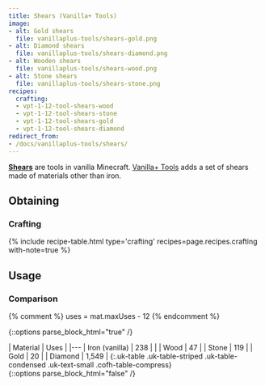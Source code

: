 ```yaml
---
title: Shears (Vanilla+ Tools)
image:
- alt: Gold shears
  file: vanillaplus-tools/shears-gold.png
- alt: Diamond shears
  file: vanillaplus-tools/shears-diamond.png
- alt: Wooden shears
  file: vanillaplus-tools/shears-wood.png
- alt: Stone shears
  file: vanillaplus-tools/shears-stone.png
recipes:
  crafting:
  - vpt-1-12-tool-shears-wood
  - vpt-1-12-tool-shears-stone
  - vpt-1-12-tool-shears-gold
  - vpt-1-12-tool-shears-diamond
redirect_from:
- /docs/vanillaplus-tools/shears/
---
```


**[Shears](https://minecraft.gamepedia.com/Shears)** are tools in vanilla
Minecraft. [Vanilla+ Tools](../) adds a set of shears made
of materials other than iron.


Obtaining
---------

### Crafting
{% include recipe-table.html type='crafting' recipes=page.recipes.crafting with-note=true %}


Usage
-----

### Comparison
{% comment %}
uses = mat.maxUses - 12
{% endcomment %}

{::options parse_block_html="true" /}
<div class="uk-overflow-container">
| Material | Uses |
|---
| Iron (vanilla) | 238 |
|
| Wood | 47 |
| Stone | 119 |
| Gold | 20 |
| Diamond | 1,549 |
{:.uk-table .uk-table-striped .uk-table-condensed .uk-text-small .cofh-table-compress}
</div>
{::options parse_block_html="false" /}
